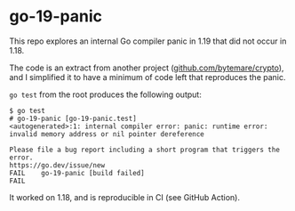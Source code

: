# go-19-panic
This repo explores an internal Go compiler panic in 1.19 that did not occur in 1.18.

The code is an extract from another project ([github.com/bytemare/crypto]()), and I simplified it to have a minimum of code left that reproduces the panic.

`go test` from the root produces the following output:

```
$ go test
# go-19-panic [go-19-panic.test]
<autogenerated>:1: internal compiler error: panic: runtime error: invalid memory address or nil pointer dereference

Please file a bug report including a short program that triggers the error.
https://go.dev/issue/new
FAIL    go-19-panic [build failed]
FAIL
```

It worked on 1.18, and is reproducible in CI (see GitHub Action).

